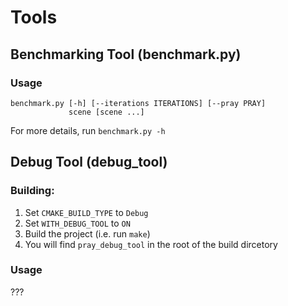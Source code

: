 # Tools
## Benchmarking Tool (benchmark.py)
### Usage
```
benchmark.py [-h] [--iterations ITERATIONS] [--pray PRAY]
             scene [scene ...]
```
For more details, run `benchmark.py -h`

## Debug Tool (debug_tool)
### Building:
1. Set `CMAKE_BUILD_TYPE` to `Debug`
1. Set `WITH_DEBUG_TOOL` to `ON`
1. Build the project (i.e. run `make`)
1. You will find `pray_debug_tool` in the root of the build dircetory 
### Usage
???

